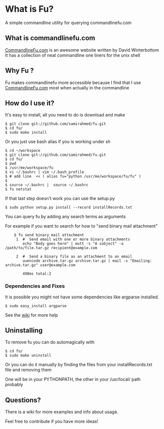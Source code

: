 [CommandlineFu.com]: http://www.commandlinefu.com/commands/browse
[wiki]: https://github.com/samirahmed/fu/wiki/

# What is Fu?

A simple commandline utility for querying commandlinefu.com

## What is commandlinefu.com

[CommandlineFu.com] is an awesome website written by David Winterbottom
It has a collection of neat commandline one liners for the unix shell

## Why Fu ?

Fu makes commandlinefu more accessible because I find that I use
[CommandlineFu.com] most when actually in the commandline

## How do I use it?

It's easy to install, all you need to do is download and make

```
$ git clone git://github.com/samirahmed/fu.git
$ cd fu/
$ sudo make install
```

Or you just use bash alias if you is working under sh
```
$ cd ~/workspace
$ git clone git://github.com/samirahmed/fu.git
$ cd fu/
$ pwd
$ /usr/me/workspace/fu
$ vi ~/.bashrc | vim ~/.bash_profile
$ # add line  << ( alias fu="python /usr/me/workspace/fu/fu" )
$
$ source ~/.bashrc |  source ~/.bashrc
$ fu netstat
```

If that last step doesn't work you can use the setup.py

	$ sudo python setup.py install --record installRecords.txt

You can query fu by adding any search terms as arguments

For example if you want to search for how to "send binary mail attachment"

		$ fu send binary mail attachment                                           
		 1	#  Send email with one or more binary attachments
			echo "Body goes here" | mutt -s "A subject" -a /path/to/file.tar.gz recipient@example.com
			
		 2	#  Send a binary file as an attachment to an email
			uuencode archive.tar.gz archive.tar.gz | mail -s "Emailing: archive.tar.gz" user@example.com
			
			498ms total:2

### Dependencies and Fixes

It is possible you might not have some dependencies like argparse installed.

	$ sudo easy_install argparse
	
See the [wiki] for more help  

## Uninstalling

To remove fu you can do automagically with 

```
$ cd fu/
$ sudo make uninstall
```

Or you can do it manually by finding the files from your installRecords.txt file and removing them

One will be in your PYTHONPATH, the other in your /usr/local/ path probably

## Questions?

There is a wiki for more examples and info about usage.

Feel free to contribute if you have more ideas!




